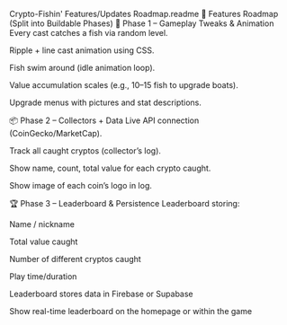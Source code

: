Crypto-Fishin' Features/Updates Roadmap.readme
🧭 Features Roadmap (Split into Buildable Phases)
🔁 Phase 1 – Gameplay Tweaks & Animation
 Every cast catches a fish via random level.

 Ripple + line cast animation using CSS.

 Fish swim around (idle animation loop).

 Value accumulation scales (e.g., 10–15 fish to upgrade boats).

 Upgrade menus with pictures and stat descriptions.

📦 Phase 2 – Collectors + Data
 Live API connection (CoinGecko/MarketCap).

 Track all caught cryptos (collector’s log).

 Show name, count, total value for each crypto caught.

 Show image of each coin’s logo in log.

🏆 Phase 3 – Leaderboard & Persistence
 Leaderboard storing:

Name / nickname

Total value caught

Number of different cryptos caught

Play time/duration

 Leaderboard stores data in Firebase or Supabase

 Show real-time leaderboard on the homepage or within the game
